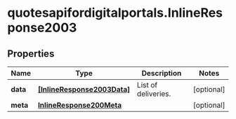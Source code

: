 # quotesapifordigitalportals.InlineResponse2003

## Properties

Name | Type | Description | Notes
------------ | ------------- | ------------- | -------------
**data** | [**[InlineResponse2003Data]**](InlineResponse2003Data.md) | List of deliveries. | [optional] 
**meta** | [**InlineResponse200Meta**](InlineResponse200Meta.md) |  | [optional] 


